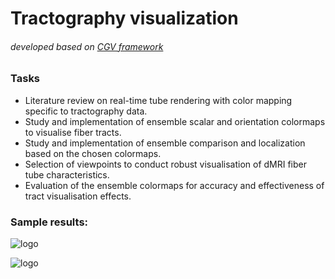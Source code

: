 # Tractography visualization

###### developed based on [CGV framework](https://wwwpub.zih.tu-dresden.de/~gumhold/cgv/html/index.html)<br/>
### Tasks
* Literature review on real-time tube rendering with color mapping specific to tractography data.<br/>
* Study and implementation of ensemble scalar and orientation colormaps to visualise fiber tracts.<br/>
* Study and implementation of ensemble comparison and localization based on the chosen colormaps.<br/>
* Selection of viewpoints to conduct robust visualisation of dMRI fiber tube characteristics.<br/>
* Evaluation of the ensemble colormaps for accuracy and effectiveness of tract visualisation effects.<br/>


### Sample results:
![logo](https://github.com/susuhu/fiber_viewer/blob/master/report/figures/8.png) <br/>

![logo](https://github.com/susuhu/fiber_viewer/blob/master/report/figures/7.png)

